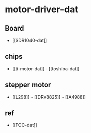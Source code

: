 
# motor-driver-dat


## Board 

- [[SDR1040-dat]]

## chips 

- [[ti-motor-dat]] - [[toshiba-dat]]


## stepper motor 

- [[L298]] - [[DRV8825]] - [[A4988]]


## ref 

- [[FOC-dat]]